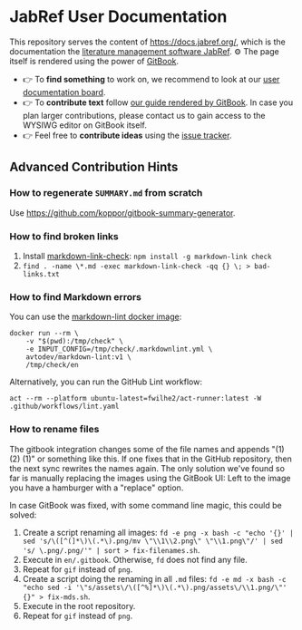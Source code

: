 # JabRef User Documentation

This repository serves the content of <https://docs.jabref.org/>, which is the documentation the [literature management software JabRef](https://www.jabref.org/).
:gear: The page itself is rendered using the power of [GitBook](https://www.gitbook.com/).

- :point_right: To **find something** to work on, we recommend to look at our [user documentation board](https://github.com/orgs/JabRef/projects/13?query=is%3Aopen+sort%3Aupdated-desc).
- :point_right: To **contribute text** follow [our guide rendered by GitBook](https://docs.jabref.org/contributing/how-to-improve-the-help-page).
   In case you plan larger contributions, please contact us to gain access to the WYSIWG editor on GitBook itself.
- :point_right: Feel free to **contribute ideas** using the [issue tracker](https://github.com/JabRef/user-documentation/issues).

## Advanced Contribution Hints

### How to regenerate `SUMMARY.md` from scratch

Use <https://github.com/koppor/gitbook-summary-generator>.

### How to find broken links

1. Install [markdown-link-check](https://github.com/tcort/markdown-link-check): `npm install -g markdown-link check`
2. `find . -name \*.md -exec markdown-link-check -qq {} \; > bad-links.txt`

### How to find Markdown errors

You can use the [markdown-lint docker image](https://github.com/marketplace/actions/markdown-linting-action):

```shell
docker run --rm \
    -v "$(pwd):/tmp/check" \
    -e INPUT_CONFIG=/tmp/check/.markdownlint.yml \
    avtodev/markdown-lint:v1 \
    /tmp/check/en
```

Alternatively, you can run the GitHub Lint workflow:

```shell
act --rm --platform ubuntu-latest=fwilhe2/act-runner:latest -W .github/workflows/lint.yaml
```

### How to rename files

The gitbook integration changes some of the file names and appends "(1) (2) (1)" or something like this.
If one fixes that in the GitHub repository, then the next sync rewrites the names again.
The only solution we've found so far is manually replacing the images using the GitBook UI:
Left to the image you have a hamburger with a "replace" option.

In case GitBook was fixed, with some command line magic, this could be solved:

1. Create a script renaming all images: `fd -e png -x bash -c "echo '{}' | sed 's/\([^(]*\)\(.*\).png/mv \"\\1\\2.png\" \"\\1.png\"/' | sed 's/ \.png/.png/'" | sort > fix-filenames.sh`.
2. Execute in `en/.gitbook`. Otherwise, `fd` does not find any file.
3. Repeat for `gif` instead of `png`.
4. Create a script doing the renaming in all `.md` files: `fd -e md -x bash -c "echo sed -i '\"s/assets\/\([^%]*\)\(.*\).png/assets\/\\1.png/\"' {}" > fix-mds.sh`.
5. Execute in the root repository.
6. Repeat for `gif` instead of `png`.
